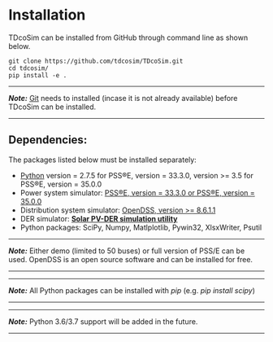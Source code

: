 # Installation
TDcoSim can be installed from GitHub through command line as shown below.

    git clone https://github.com/tdcosim/TDcoSim.git
    cd tdcosim/
    pip install -e .

***
***Note:*** [Git](https://git-scm.com/) needs to installed  (incase it is not already available) before TDcoSim can be installed.

***

## Dependencies:
The packages listed below must be installed separately:

* [Python](https://www.python.org/) version = 2.7.5 for PSS®E, version =  33.3.0, version >= 3.5 for PSS®E, version =  35.0.0
* Power system simulator: [PSS®E, version =  33.3.0 or PSS®E, version =  35.0.0](https://new.siemens.com/global/en/products/energy/services/transmission-distribution-smart-grid/consulting-and-planning/pss-software/pss-e.html)
* Distribution system simulator: [OpenDSS, version >= 8.6.1.1](https://sourceforge.net/projects/electricdss/) 
* DER simulator: [**Solar PV-DER simulation utility**](https://github.com/sibyjackgrove/SolarPV-DER-simulation-utility)
* Python packages: SciPy, Numpy, Matlplotlib, Pywin32, XlsxWriter, Psutil

***
***Note:*** Either demo (limited to 50 buses) or full version of PSS/E can be used.  OpenDSS is an open source software and can be installed for free.

***
***
***Note:*** All Python packages can be installed with *pip* (e.g. *pip install scipy*)

***
***
***Note:*** Python 3.6/3.7 support will be added in the future.

***
